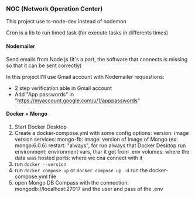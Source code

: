 ### NOC (Network Operation Center)


This project use ts-node-dev instead of nodemon

Cron is a lib to run timed task (for execute tasks in differents times)

#### Nodemailer
Send emails from Node js (It's a part, the software that connects is missing so that it can be sent correctly)

In this project I'll use Gmail account with Nodemailer
requestions:
* 2 step verification able in Gmail account
* Add "App passwords" in "https://myaccount.google.com/u/1/apppasswords"

#### Docker + Mongo
1. Start Docker Desktop
2. Create a docker-compose.yml with some config options:
    version: image version
    services:
        mongo-fb:
            image: version of image of Mongo (ex: mongo:6.0.6)
            restart: "always", for run always that Docker Desktop run
            environment: environment vars, thar it get from .env
            volumes: where the data was hosted
            ports: where we cna connect with it
3. run ``docker --version``
4. run ``docker compose up`` or ``docker compose up -d`` run the docker-compose.yml file
5. open Mongo DB Compass with the connection: mongodb://localhost:27017 and the user and pass of the .env